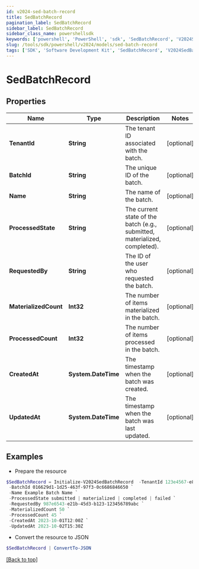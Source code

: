 ```yaml
---
id: v2024-sed-batch-record
title: SedBatchRecord
pagination_label: SedBatchRecord
sidebar_label: SedBatchRecord
sidebar_class_name: powershellsdk
keywords: ['powershell', 'PowerShell', 'sdk', 'SedBatchRecord', 'V2024SedBatchRecord'] 
slug: /tools/sdk/powershell/v2024/models/sed-batch-record
tags: ['SDK', 'Software Development Kit', 'SedBatchRecord', 'V2024SedBatchRecord']
---
```



# SedBatchRecord

## Properties

Name | Type | Description | Notes
------------ | ------------- | ------------- | -------------
**TenantId** | **String** | The tenant ID associated with the batch. | [optional] 
**BatchId** | **String** | The unique ID of the batch. | [optional] 
**Name** | **String** | The name of the batch. | [optional] 
**ProcessedState** | **String** | The current state of the batch (e.g., submitted, materialized, completed). | [optional] 
**RequestedBy** | **String** | The ID of the user who requested the batch. | [optional] 
**MaterializedCount** | **Int32** | The number of items materialized in the batch. | [optional] 
**ProcessedCount** | **Int32** | The number of items processed in the batch. | [optional] 
**CreatedAt** | **System.DateTime** | The timestamp when the batch was created. | [optional] 
**UpdatedAt** | **System.DateTime** | The timestamp when the batch was last updated. | [optional] 

## Examples

- Prepare the resource
```powershell
$SedBatchRecord = Initialize-V2024SedBatchRecord  -TenantId 123e4567-e89b-12d3-a456-426614174000 `
 -BatchId 016629d1-1d25-463f-97f3-0c6686846650 `
 -Name Example Batch Name `
 -ProcessedState submitted | materialized | completed | failed `
 -RequestedBy 987e6543-e21b-45d3-b123-123456789abc `
 -MaterializedCount 50 `
 -ProcessedCount 45 `
 -CreatedAt 2023-10-01T12:00Z `
 -UpdatedAt 2023-10-02T15:30Z
```

- Convert the resource to JSON
```powershell
$SedBatchRecord | ConvertTo-JSON
```


[[Back to top]](#) 

